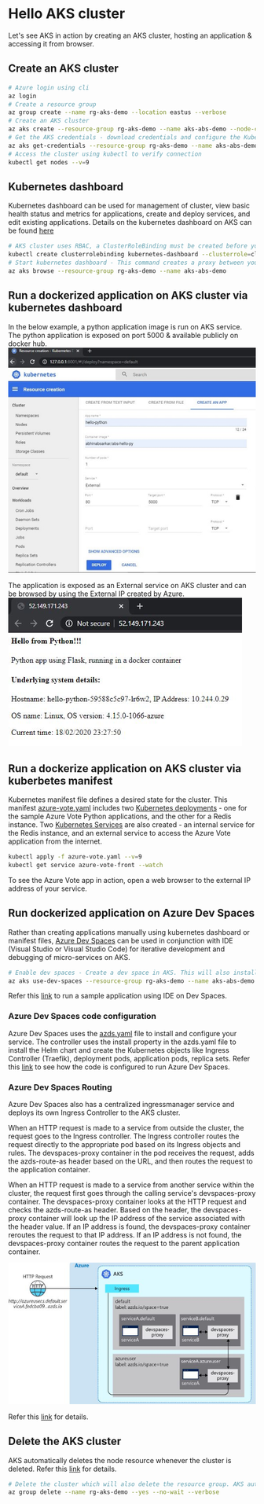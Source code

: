 # Hello AKS cluster
Let's see AKS in action by creating an AKS cluster, hosting an application & accessing it from browser.

## Create an AKS cluster
```bash
# Azure login using cli
az login
# Create a resource group
az group create --name rg-aks-demo --location eastus --verbose
# Create an AKS cluster
az aks create --resource-group rg-aks-demo --name aks-abs-demo --node-count 1 --generate-ssh-keys --verbose
# Get the AKS credentials - download credentials and configure the Kubernetes CLI
az aks get-credentials --resource-group rg-aks-demo --name aks-abs-demo --verbose
# Access the cluster using kubectl to verify connection
kubectl get nodes --v=9
```

## Kubernetes dashboard
Kubernetes dashboard can be used for management of cluster, view basic health status and metrics for applications, create and deploy services, and edit existing applications. Details on the kubernetes dashboard on AKS can be found [here](https://docs.microsoft.com/en-us/azure/aks/kubernetes-dashboard)
```bash
# AKS cluster uses RBAC, a ClusterRoleBinding must be created before you can correctly access the dashboard. By default, the Kubernetes dashboard is deployed with minimal read access and displays RBAC access errors. This sample binding does not apply any additional authentication components and may lead to insecure use
kubectl create clusterrolebinding kubernetes-dashboard --clusterrole=cluster-admin --serviceaccount=kube-system:kubernetes-dashboard
# Start kubernetes dashboard - This command creates a proxy between your development system and the Kubernetes API, and opens a web browser to the Kubernetes dashboard.
az aks browse --resource-group rg-aks-demo --name aks-abs-demo
```
## Run a dockerized application on AKS cluster via kubernetes dashboard
In the below example, a python application image is run on AKS service. The python application is exposed on port 5000 & available publicly on docker hub.
![Alt Text](/images/k8s-dashboard.jpg)

The application is exposed as an External service on AKS cluster and can be browsed by using the External IP created by Azure.
![Alt Text](/images/hello-python.jpg)

## Run a dockerize application on AKS cluster via kuberbetes manifest
Kubernetes manifest file defines a desired state for the cluster. This manifest [azure-vote.yaml](/src/azure-vote.yaml) includes two [Kubernetes deployments](https://docs.microsoft.com/en-us/azure/aks/concepts-clusters-workloads#deployments-and-yaml-manifests) - one for the sample Azure Vote Python applications, and the other for a Redis instance. Two [Kubernetes Services](https://docs.microsoft.com/en-us/azure/aks/concepts-network#services) are also created - an internal service for the Redis instance, and an external service to access the Azure Vote application from the internet.

```bash
kubectl apply -f azure-vote.yaml --v=9
kubectl get service azure-vote-front --watch
```
To see the Azure Vote app in action, open a web browser to the external IP address of your service.

## Run dockerized application on Azure Dev Spaces
Rather than creating applications manually using kubernetes dashboard or manifest files, [Azure Dev Spaces](https://docs.microsoft.com/en-us/azure/dev-spaces/how-dev-spaces-works) can be used in conjunction with IDE (Visual Studio or Visual Studio Code) for iterative development and debugging of micro-services on AKS. 

```bash
# Enable dev spaces - Create a dev space in AKS. This will also install the Dev Space cli
az aks use-dev-spaces --resource-group rg-aks-demo --name aks-abs-demo --verbose
```
Refer this [link](https://docs.microsoft.com/en-us/azure/dev-spaces/quickstart-netcore) to run a sample application using IDE on Dev Spaces.

### **Azure Dev Spaces code configuration**
Azure Dev Spaces uses the [azds.yaml](/src/azds.yaml) file to install and configure your service. The controller uses the install property in the azds.yaml file to install the Helm chart and create the Kubernetes objects like Ingress Controller (Traefik), deployment pods, application pods, replica sets. Refer this [link](https://docs.microsoft.com/en-us/azure/dev-spaces/how-dev-spaces-works#how-routing-works) to see how the code is configured to run Azure Dev Spaces.

### **Azure Dev Spaces Routing**
Azure Dev Spaces also has a centralized ingressmanager service and deploys its own Ingress Controller to the AKS cluster.

When an HTTP request is made to a service from outside the cluster, the request goes to the Ingress controller. The Ingress controller routes the request directly to the appropriate pod based on its Ingress objects and rules. The devspaces-proxy container in the pod receives the request, adds the azds-route-as header based on the URL, and then routes the request to the application container.

When an HTTP request is made to a service from another service within the cluster, the request first goes through the calling service's devspaces-proxy container. The devspaces-proxy container looks at the HTTP request and checks the azds-route-as header. Based on the header, the devspaces-proxy container will look up the IP address of the service associated with the header value. If an IP address is found, the devspaces-proxy container reroutes the request to that IP address. If an IP address is not found, the devspaces-proxy container routes the request to the parent application container.

![Alt Text](/images/azds-routing.jpg)

Refer this [link](https://docs.microsoft.com/en-us/azure/dev-spaces/how-dev-spaces-works#how-routing-works) for details.

## Delete the AKS cluster
AKS automatically deletes the node resource whenever the cluster is deleted. Refer this [link](https://docs.microsoft.com/bs-latn-ba/azure/aks/faq#why-are-two-resource-groups-created-with-aks) for details.
```bash
# Delete the cluster which will also delete the resource group. AKS automatically deletes the node resource  group whenever the cluster is deleted
az group delete --name rg-aks-demo --yes --no-wait --verbose
```